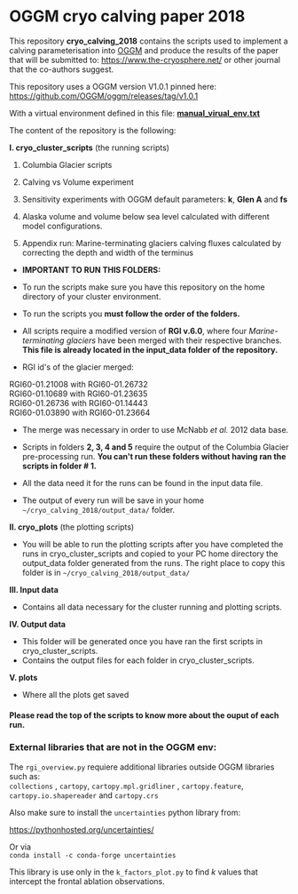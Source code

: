 # OGGM cryo calving paper 2018

This repository **cryo_calving_2018** contains the scripts used to implement a
calving parameterisation into [OGGM](www.oggm.org) and produce the results of
the paper that will be submitted to: https://www.the-cryosphere.net/ or other journal that the co-authors suggest.    

This repository uses a OGGM version V1.0.1 pinned here: https://github.com/OGGM/oggm/releases/tag/v1.0.1

With a virtual environment defined in this file:
**[manual_virual_env.txt](https://github.com/bearecinos/cryo_calving_2018/blob/master/manual_virual_env.txt)**     

The content of the repository is the following: 

**I. cryo_cluster_scripts** (the running scripts)

1. Columbia Glacier scripts
2. Calving vs Volume experiment
3. Sensitivity experiments with OGGM default parameters:
    **k**, **Glen A** and **fs** 
4. Alaska volume and volume below sea level calculated with 
different model configurations.

5. Appendix run: Marine-terminating glaciers calving fluxes calculated 
by correcting the depth and width of the terminus 

* **IMPORTANT TO RUN THIS FOLDERS:**
* To run the scripts make sure you have this repository on the home directory of your cluster environment.
* To run the scripts you **must follow the order of the folders.** 
* All scripts require a modified version of **RGI v.6.0**, where four 
*Marine-terminating glaciers* have been merged with their respective branches. 
**This file is already located in the input_data folder of the repository.**  

* RGI id's of the glacier merged:    

RGI60-01.21008 with RGI60-01.26732         
RGI60-01.10689 with RGI60-01.23635         
RGI60-01.26736 with RGI60-01.14443    
RGI60-01.03890 with RGI60-01.23664     

* The merge was necessary in order to use McNabb *et al.* 2012 data base.

* Scripts in folders **2, 3, 4 and 5** require the output of the Columbia Glacier
pre-processing run. **You can't run these folders without having ran the scripts 
in folder # 1.** 
* All the data need it for the runs can be found in the input data file.
* The output of every run will be save in your home `~/cryo_calving_2018/output_data/` folder.    

**II. cryo_plots** (the plotting scripts)
* You will be able to run the plotting scripts after you have completed the runs
in cryo_cluster_scripts and copied to your PC home directory the output_data folder generated from the runs. 
The right place to copy this folder is in  `~/cryo_calving_2018/output_data/`

**III. Input data** 
* Contains all data necessary for the cluster running and plotting scripts.

**IV. Output data**
* This folder will be generated once you have ran the first scripts in cryo_cluster_scripts.
* Contains the output files for each folder in cryo_cluster_scripts.

**V. plots** 
* Where all the plots get saved


#### Please read the top of the scripts to know more about the ouput of each run.

### External libraries that are not in the OGGM env:    

The `rgi_overview.py` requiere additional libraries outside OGGM libraries such as:    
`collections` , `cartopy`, `cartopy.mpl.gridliner` , `cartopy.feature`, `cartopy.io.shapereader` and `cartopy.crs`   

Also make sure to install the `uncertainties` python library from:   
   
https://pythonhosted.org/uncertainties/  

Or via   
`conda install -c conda-forge uncertainties`

This library is use only in the `k_factors_plot.py` to find *k* values that 
intercept the frontal ablation observations.    
 
 


